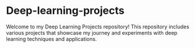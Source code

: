 # Deep-learning-projects
Welcome to my Deep Learning Projects repository! This repository includes various projects that showcase my journey and experiments with deep learning techniques and applications.
